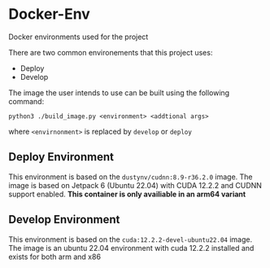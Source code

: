 # Docker-Env
Docker environments used for the project

There are two common environements that this project uses:
* Deploy
* Develop

The image the user intends to use can be built using the following command:
``` #!/bin/bash
python3 ./build_image.py <environment> <addtional args>

```
where `<envirnonment>` is replaced by `develop` or `deploy`

## Deploy Environment
This environment is based on the `dustynv/cudnn:8.9-r36.2.0` image. The image is based on Jetpack 6 (Ubuntu 22.04) with CUDA 12.2.2 and CUDNN support enabled. **This container is only availiable in an arm64 variant**

## Develop Environment
This environment is based on the `cuda:12.2.2-devel-ubuntu22.04` image. The image is an ubuntu 22.04 environment with cuda 12.2.2 installed and exists for both arm and x86 
